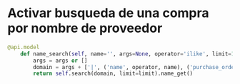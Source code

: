 # Activar busqueda de una compra por nombre de proveedor

```python
@api.model
    def name_search(self, name='', args=None, operator='ilike', limit=100):
        args = args or []
        domain = args + ['|', ('name', operator, name), ('purchase_order_id.partner_id.name', operator, name)]
        return self.search(domain, limit=limit).name_get()
```
